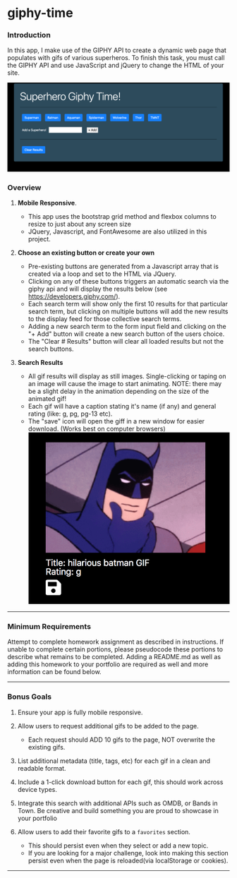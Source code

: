 # giphy-time

### Introduction

In this app, I make use of the GIPHY API to create a dynamic web page that populates with gifs of various superheros. To finish this task, you must call the GIPHY API and use JavaScript and jQuery to change the HTML of your site.

![giphy-time](assets/images/giphy-time.png)

### Overview

1. **Mobile Responsive**.
   * This app uses the bootstrap grid method and flexbox columns to resize to just about any screen size
   * JQuery, Javascript, and FontAwesome are also utilized in this project.

2. **Choose an existing button or create your own**
   * Pre-existing buttons are generated from a Javascript array that is created via a loop and set to the HTML via JQuery.
   * Clicking on any of these buttons triggers an automatic search via the giphy api and will display the results below (see https://developers.giphy.com/).
   * Each search term will show only the first 10 results for that particular search term, but clicking on multiple buttons will add the new results to the display feed for those collective search terms.
   * Adding a new search term to the form input field and clicking on the "+ Add" button will create a new search button of the users choice.
   * The "Clear # Results" button will clear all loaded results but not the search buttons.

3. **Search Results**
   * All gif results will display as still images. Single-clicking or taping on an image will cause the image to start animating. NOTE: there may be a slight delay in the animation depending on the size of the animated gif! 
   * Each gif will have a caption stating it's name (if any) and general rating (like: g, pg, pg-13 etc).
   * The "save" icon will open the giff in a new window for easier download. (Works best on computer browsers)
  ![giphy-time](assets/images/batman-example.png)
- - -

### Minimum Requirements

Attempt to complete homework assignment as described in instructions. If unable to complete certain portions, please pseudocode these portions to describe what remains to be completed. Adding a README.md as well as adding this homework to your portfolio are required as well and more information can be found below.

- - -

### Bonus Goals

1. Ensure your app is fully mobile responsive.

2. Allow users to request additional gifs to be added to the page.
   * Each request should ADD 10 gifs to the page, NOT overwrite the existing gifs.

3. List additional metadata (title, tags, etc) for each gif in a clean and readable format.

4. Include a 1-click download button for each gif, this should work across device types.

5. Integrate this search with additional APIs such as OMDB, or Bands in Town. Be creative and build something you are proud to showcase in your portfolio

6. Allow users to add their favorite gifs to a `favorites` section.
   * This should persist even when they select or add a new topic.
   * If you are looking for a major challenge, look into making this section persist even when the page is reloaded(via localStorage or cookies).

- - -